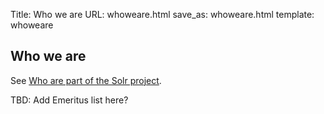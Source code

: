 Title: Who we are
URL: whoweare.html
save_as: whoweare.html
template: whoweare

## Who we are

See <a href="https://projects.apache.org/committee.html?solr">Who are part of the Solr project</a>.

TBD: Add Emeritus list here?
